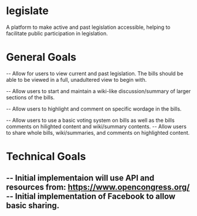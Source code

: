 legislate
=========

A platform to make active and past legislation accessible, helping to facilitate public participation in legislation.


General Goals
=============
-- Allow for users to view current and past legislation. The bills should be able to be viewed in a full, unadultered view to begin with.

-- Allow users to start and maintain a wiki-like discussion/summary of larger sections of the bills.

-- Allow users to highlight and comment on specific wordage in the bills.

-- Allow users to use a basic voting system on bills as well as the bills comments on hilighted content and wiki/summary contents.
-- Allow users to share whole bills, wiki/summaries, and comments on highlighted content.


Technical Goals
===============
-- Initial implementaion will use API and resources from: https://www.opencongress.org/
-- Initial implementation of Facebook to allow basic sharing.
-- 
